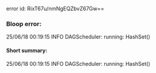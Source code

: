 error id: RixT67u/nmNgEQZbvZ67Gw==
### Bloop error:

25/06/18 00:19:15 INFO DAGScheduler: running: HashSet()
#### Short summary: 

25/06/18 00:19:15 INFO DAGScheduler: running: HashSet()